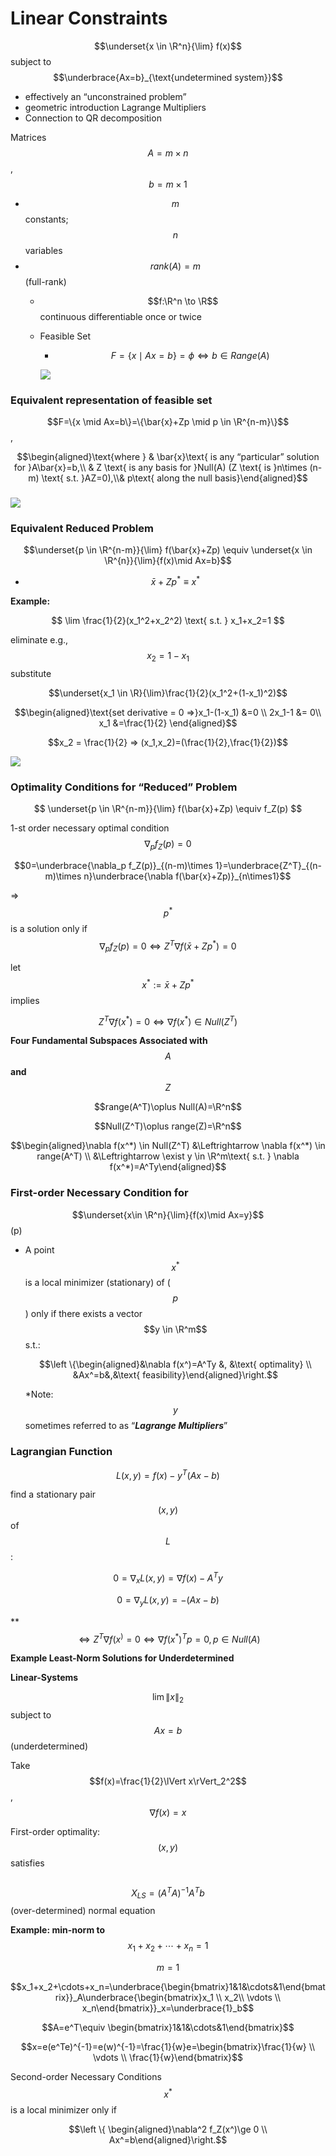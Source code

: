 # Linear Constraints

$$\underset{x \in \R^n}{\lim} f(x)$$ subject to $$\underbrace{Ax=b}_{\text{undetermined system}}$$

* effectively an “unconstrained problem”
* geometric introduction Lagrange Multipliers
* Connection to QR decomposition

Matrices $$A=m \times n$$, $$b=m \times 1$$

* $$m$$ constants; $$n$$ variables
* $$rank(A)=m$$ (full-rank)
  * $$f:\R^n \to \R$$ continuous differentiable once or twice
  *   Feasible Set

      * $$F=\{x \mid Ax=b\}=\phi \Leftrightarrow b\in Range(A)$$

      ![](<.gitbook/assets/image (38).png>)

### Equivalent representation of feasible set

$$F=\{x \mid Ax=b\}=\{\bar{x}+Zp \mid p \in \R^{n-m}\}$$,

$$\begin{aligned}\text{where } & \bar{x}\text{ is any “particular” solution for }A\bar{x}=b,\\ & Z \text{ is any basis for }Null(A) (Z \text{ is }n\times (n-m) \text{ s.t. }AZ=0),\\& p\text{ along the null basis}\end{aligned}$$

### ![](<.gitbook/assets/image (39).png>)

### Equivalent Reduced Problem

$$\underset{p \in \R^{n-m}}{\lim} f(\bar{x}+Zp) \equiv \underset{x \in \R^{n}}{\lim}{f(x)\mid Ax=b}$$

* $$\bar{x}+Zp^* \equiv x^*$$

**Example:**

$$
\lim \frac{1}{2}(x_1^2+x_2^2) \text{ s.t. } x_1+x_2=1
$$

eliminate e.g., $$x_2=1-x_1$$ substitute

$$\underset{x_1 \in \R}{\lim}\frac{1}{2}(x_1^2+(1-x_1)^2)$$

$$\begin{aligned}\text{set derivative = 0 ⇒}x_1-(1-x_1) &=0 \\ 2x_1-1 &= 0\\ x_1 &=\frac{1}{2} \end{aligned}$$

$$x_2 = \frac{1}{2} ⇒ (x_1,x_2)=(\frac{1}{2},\frac{1}{2})$$

![](<.gitbook/assets/image (40).png>)

### Optimality Conditions for “Reduced” Problem

$$
\underset{p \in \R^{n-m}}{\lim} f(\bar{x}+Zp) \equiv f_Z(p)
$$

1-st order necessary optimal condition $$\nabla_p f_Z(p)=0$$

$$0=\underbrace{\nabla_p f_Z(p)}_{(n-m)\times 1}=\underbrace{Z^T}_{(n-m)\times n}\underbrace{\nabla f(\bar{x}+Zp)}_{n\times1}$$

⇒ $$p^*$$ is a solution only if $$\nabla_p f_Z(p)=0 \Leftrightarrow Z^T\nabla f(\bar{x}+Zp^*)=0$$

let $$x^* := \bar{x}+Zp^*$$ implies

$$Z^T\nabla f(x^*)=0 \Leftrightarrow \nabla f(x^*) \in Null(Z^T)$$

**Four Fundamental Subspaces Associated with** $$A$$ **and** $$Z$$

$$range(A^T)\oplus Null(A)=\R^n$$

$$Null(Z^T)\oplus range(Z)=\R^n$$

$$\begin{aligned}\nabla f(x^*) \in Null(Z^T) &\Leftrightarrow \nabla f(x^*) \in range(A^T) \\ &\Leftrightarrow \exist y \in \R^m\text{ s.t. } \nabla f(x^*)=A^Ty\end{aligned}$$



### First-order Necessary Condition for

$$\underset{x\in \R^n}{\lim}{f(x)\mid Ax=y}$$(p)

*   A point $$x^*$$ is a local minimizer (stationary) of ($$p$$) only if there exists a vector $$y \in \R^m$$ s.t.:

    $$\left \{\begin{aligned}&\nabla f(x^)=A^Ty &, &\text{ optimality} \\ &Ax^=b&,&\text{ feasibility}\end{aligned}\right.$$

    \*Note: $$y$$ sometimes referred to as “_**Lagrange Multipliers**_”

### Lagrangian Function

$$
L(x,y)=f(x)-y^T(Ax-b)
$$

find a stationary pair $$(x,y)$$ of $$L$$:

$$0=\nabla_x L(x,y)=\nabla f(x)-A^Ty$$

$$0=\nabla_y L(x,y)=-(Ax-b)$$

\*\* $$\Leftrightarrow Z^T \nabla f(x^)=0 \Leftrightarrow \nabla f(x^*)^Tp=0, p\in Null(A)$$



**Example Least-Norm Solutions for Underdetermined**

**Linear-Systems**

$$\lim \lVert x\rVert_2$$ subject to $$Ax=b$$ (underdetermined)

Take $$f(x)=\frac{1}{2}\lVert x\rVert_2^2$$, $$\nabla f(x)=x$$

First-order optimality: $$(x,y)$$ satisfies

<figure><img src=".gitbook/assets/image (41).png" alt=""><figcaption></figcaption></figure>

$$X_{LS}=(A^TA)^{-1}A^Tb$$ (over-determined) normal equation

**Example: min-norm to** $$x_1+x_2+\cdots+x_n=1$$

$$m=1$$

$$x_1+x_2+\cdots+x_n=\underbrace{\begin{bmatrix}1&1&\cdots&1\end{bmatrix}}_A\underbrace{\begin{bmatrix}x_1 \\ x_2\\ \vdots \\ x_n\end{bmatrix}}_x=\underbrace{1}_b$$

$$A=e^T\equiv \begin{bmatrix}1&1&\cdots&1\end{bmatrix}$$

$$x=e(e^Te)^{-1}=e(w)^{-1}=\frac{1}{w}e=\begin{bmatrix}\frac{1}{w} \\ \vdots \\ \frac{1}{w}\end{bmatrix}$$

Second-order Necessary Conditions $$x^*$$ is a local minimizer only if

$$\left \{ \begin{aligned}\nabla^2 f_Z(x^)\ge 0 \\ Ax^=b\end{aligned}\right.$$
